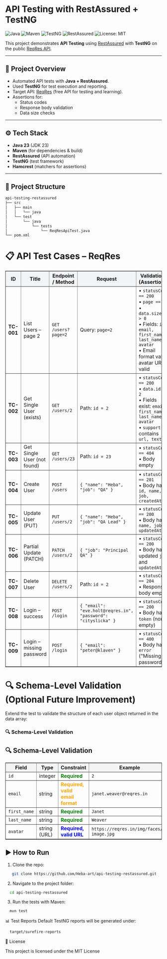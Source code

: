 # API Testing with RestAssured + TestNG

![Java](https://img.shields.io/badge/Java-23-blue?logo=java)
![Maven](https://img.shields.io/badge/Maven-Build-orange?logo=apachemaven)
![TestNG](https://img.shields.io/badge/TestNG-Framework-brightgreen)
![RestAssured](https://img.shields.io/badge/RestAssured-API--Testing-yellow)
![License: MIT](https://img.shields.io/badge/License-MIT-green)

This project demonstrates **API Testing** using [RestAssured](https://rest-assured.io/) with **TestNG** on the public [ReqRes API](https://reqres.in/).

---

## 📌 Project Overview
- Automated API tests with **Java + RestAssured**.
- Used **TestNG** for test execution and reporting.
- Target API: [ReqRes](https://reqres.in/) (free API for testing and learning).
- Assertions for:
    - Status codes
    - Response body validation
    - Data size checks

---

## ⚙️ Tech Stack
- **Java 23** (JDK 23)
- **Maven** (for dependencies & build)
- **RestAssured** (API automation)
- **TestNG** (test framework)
- **Hamcrest** (matchers for assertions)

---

## 📂 Project Structure
```bash
api-testing-restassured
├── src
│   ├── main
│   │   └── java
│   └── test
│       └── java
│           └── tests
│               └── ReqResApiTest.java
└── pom.xml
```
# 📋 API Test Cases – ReqRes

<table border="1" cellpadding="6" cellspacing="0" width="100%">
<thead style="background:#f3f4f6;">
<tr>
<th>ID</th>
<th>Title</th>
<th>Endpoint / Method</th>
<th>Request</th>
<th>Validations (Assertions)</th>
<th>Expected HTTP</th>
<th>Notes</th>
</tr>
</thead>
<tbody>
<tr>
<td><b>TC-001</b></td>
<td>List Users – page 2</td>
<td><code>GET /users?page=2</code></td>
<td>Query: <code>page=2</code></td>
<td>
• <code>statusCode == 200</code><br/>
• <code>page == 2</code><br/>
• <code>data.size() &gt; 0</code><br/>
• Fields: <code>id, email, first_name, last_name, avatar</code><br/>
• Email format valid, avatar URL valid
</td>
<td><span style="color:green; font-weight:bold;">200 OK</span></td>
<td>Matches <code>testGetUsers</code> implemented.</td>
</tr>
<tr>
<td><b>TC-002</b></td>
<td>Get Single User (exists)</td>
<td><code>GET /users/2</code></td>
<td>Path: <code>id = 2</code></td>
<td>
• <code>statusCode == 200</code><br/>
• <code>data.id == 2</code><br/>
• Fields exist: <code>email, first_name, last_name, avatar</code><br/>
• <code>support</code> contains <code>url, text</code>
</td>
<td><span style="color:green; font-weight:bold;">200 OK</span></td>
<td>Positive path.</td>
</tr>
<tr>
<td><b>TC-003</b></td>
<td>Get Single User (not found)</td>
<td><code>GET /users/23</code></td>
<td>Path: <code>id = 23</code></td>
<td>
• <code>statusCode == 404</code><br/>
• Body empty
</td>
<td><span style="color:red; font-weight:bold;">404 Not Found</span></td>
<td>Negative path.</td>
</tr>
<tr>
<td><b>TC-004</b></td>
<td>Create User</td>
<td><code>POST /users</code></td>
<td><code>{ "name": "Heba", "job": "QA" }</code></td>
<td>
• <code>statusCode == 201</code><br/>
• Body has <code>id, name, job, createdAt</code>
</td>
<td><span style="color:green; font-weight:bold;">201 Created</span></td>
<td>Smoke test for POST.</td>
</tr>
<tr>
<td><b>TC-005</b></td>
<td>Update User (PUT)</td>
<td><code>PUT /users/2</code></td>
<td><code>{ "name": "Heba", "job": "QA Lead" }</code></td>
<td>
• <code>statusCode == 200</code><br/>
• Body has <code>name, job, updatedAt</code>
</td>
<td><span style="color:green; font-weight:bold;">200 OK</span></td>
<td>Full update semantics.</td>
</tr>
<tr>
<td><b>TC-006</b></td>
<td>Partial Update (PATCH)</td>
<td><code>PATCH /users/2</code></td>
<td><code>{ "job": "Principal QA" }</code></td>
<td>
• <code>statusCode == 200</code><br/>
• Body has updated <code>job</code> and <code>updatedAt</code>
</td>
<td><span style="color:green; font-weight:bold;">200 OK</span></td>
<td>Partial update semantics.</td>
</tr>
<tr>
<td><b>TC-007</b></td>
<td>Delete User</td>
<td><code>DELETE /users/2</code></td>
<td>Path: <code>id = 2</code></td>
<td>
• <code>statusCode == 204</code><br/>
• Response body empty
</td>
<td><span style="color:green; font-weight:bold;">204 No Content</span></td>
<td>ReqRes mock API.</td>
</tr>
<tr>
<td><b>TC-008</b></td>
<td>Login – success</td>
<td><code>POST /login</code></td>
<td><code>{ "email": "eve.holt@reqres.in", "password": "cityslicka" }</code></td>
<td>
• <code>statusCode == 200</code><br/>
• Body has <code>token</code> (non-empty)
</td>
<td><span style="color:green; font-weight:bold;">200 OK</span></td>
<td>Valid credentials.</td>
</tr>
<tr>
<td><b>TC-009</b></td>
<td>Login – missing password</td>
<td><code>POST /login</code></td>
<td><code>{ "email": "peter@klaven" }</code></td>
<td>
• <code>statusCode == 400</code><br/>
• Body has <code>error</code> ("Missing password")
</td>
<td><span style="color:orange; font-weight:bold;">400 Bad Request</span></td>
<td>Negative path validation.</td>
</tr>
</tbody>
</table>


# 🔍 Schema-Level Validation (Optional Future Improvement)

Extend the test to validate the structure of each user object returned in the data array:
<h3>🔍 Schema-Level Validation</h3>

<h2>🔍 Schema-Level Validation</h2>

<table border="1" cellpadding="6" cellspacing="0" width="100%">
  <thead style="background:#f3f4f6;">
    <tr>
      <th>Field</th>
      <th>Type</th>
      <th>Constraint</th>
      <th>Example</th>
    </tr>
  </thead>
  <tbody>
    <tr>
      <td><code>id</code></td>
      <td>integer</td>
      <td><span style="color:green; font-weight:bold;">Required</span></td>
      <td><code>2</code></td>
    </tr>
    <tr>
      <td><code>email</code></td>
      <td>string</td>
      <td><span style="color:orange; font-weight:bold;">Required, valid email format</span></td>
      <td><code>janet.weaver@reqres.in</code></td>
    </tr>
    <tr>
      <td><code>first_name</code></td>
      <td>string</td>
      <td><span style="color:green; font-weight:bold;">Required</span></td>
      <td><code>Janet</code></td>
    </tr>
    <tr>
      <td><code>last_name</code></td>
      <td>string</td>
      <td><span style="color:green; font-weight:bold;">Required</span></td>
      <td><code>Weaver</code></td>
    </tr>
    <tr>
      <td><code>avatar</code></td>
      <td>string (URL)</td>
      <td><span style="color:blue; font-weight:bold;">Required, valid URL</span></td>
      <td><code>https://reqres.in/img/faces/2-image.jpg</code></td>
    </tr>
  </tbody>
</table>


## ▶️ How to Run
1. Clone the repo:

```bash
   git clone https://github.com/Heba-art/api-testing-restassured.git
```
2. Navigate to the project folder:
```bash 
  cd api-testing-restassured
```
3. Run the tests with Maven:
```bash
  mvn test
```
📊 Test Reports
Default TestNG reports will be generated under:
```bash
  target/surefire-reports
```
📜 License

This project is licensed under the MIT License